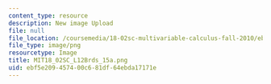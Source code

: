 ```yaml
---
content_type: resource
description: New image Upload
file: null
file_location: /coursemedia/18-02sc-multivariable-calculus-fall-2010/ebf5e209457400c681df64ebda17171e_MIT18_02SC_L12Brds_15a.png
file_type: image/png
resourcetype: Image
title: MIT18_02SC_L12Brds_15a.png
uid: ebf5e209-4574-00c6-81df-64ebda17171e
---
```

